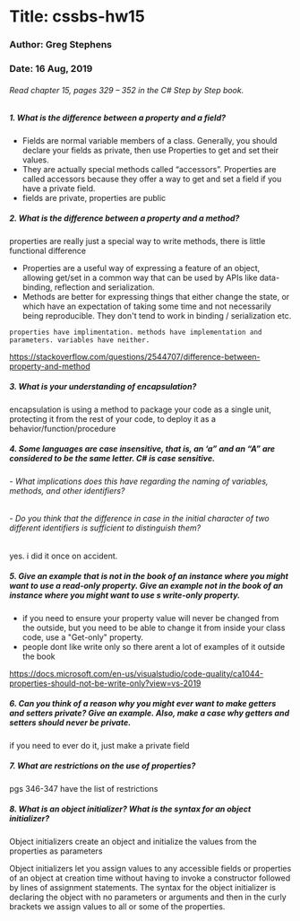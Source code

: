 # Title: cssbs-hw15
### Author: Greg Stephens
### Date: 16 Aug, 2019

###### Read chapter 15, pages 329 – 352 in the C# Step by Step book.


##### 1. What is the difference between a property and a field?
- Fields are normal variable members of a class. Generally, you should declare your fields as private, then use Properties to get and set their values.
- They are actually special methods called “accessors”. Properties are called accessors because they offer a way to get and set a field if you have a private field.
- fields are private, properties are public

##### 2. What is the difference between a property and a method?
properties are really just a special way to write methods, there is little functional difference

- Properties are a useful way of expressing a feature of an object, allowing get/set in a common way that can be used by APIs like data-binding, reflection and serialization.
- Methods are better for expressing things that either change the state, or which have an expectation of taking some time and not necessarily being reproducible. They don't tend to work in binding / serialization etc.

`properties have implimentation. methods have implementation and parameters. variables have neither.`

https://stackoverflow.com/questions/2544707/difference-between-property-and-method


##### 3. What is your understanding of encapsulation?
encapsulation is using a method to package your code as a single unit, protecting it from the rest of your code, to deploy it as a behavior/function/procedure

##### 4. Some languages are case insensitive, that is, an ‘a” and an “A” are considered to be the same letter. C# is case sensitive.

###### - What implications does this have regarding the naming of variables, methods, and other identifiers?


###### - Do you think that the difference in case in the initial character of two different identifiers is sufficient to distinguish them?
yes. i did it once on accident.

##### 5. Give an example that is not in the book of an instance where you might want to use a read-only property. Give an example not in the book of an instance where you might want to use s write-only property.
- if you need to ensure your property value will never be changed from the outside, but you need to be able to change it from inside your class code, use a "Get-only" property.
- people dont like write only so there arent a lot of examples of it outside the book

https://docs.microsoft.com/en-us/visualstudio/code-quality/ca1044-properties-should-not-be-write-only?view=vs-2019

##### 6. Can you think of a reason why you might ever want to make getters and setters private? Give an example. Also, make a case why getters and setters should never be private.

if you need to ever do it, just make a private field

##### 7. What are restrictions on the use of properties?
pgs 346-347 have the list of restrictions

##### 8. What is an object initializer? What is the syntax for an object initializer?
Object initializers create an object and initialize the values from the properties as parameters

Object initializers let you assign values to any accessible fields or properties of an object at creation time without having to invoke a constructor followed by lines of assignment statements. The syntax for the object initializer is declaring the object with no parameters or arguments and then in the curly brackets we assign values to all or some of the properties.
